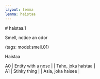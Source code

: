 ```yaml
---
layout: lemma
lemma: haistaa
---
```


<div class="sense">
# <span class="sensename">haistaa.1</span>

<span class="description">Smell, notice an odor</span>

(tags: model:smell.01)

<span class="description">Haistaa</span>

A0 | Entity with a nose |   | Taho, joka haistaa |  
A1 | Stinky thing |   | Asia, joka haisee |  

</div>

